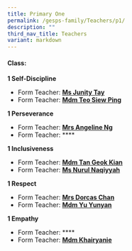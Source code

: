 ```yaml
---
title: Primary One
permalink: /gesps-family/Teachers/p1/
description: ""
third_nav_title: Teachers
variant: markdown
---
```

#### Class:

**1 Self-Discipline**

*   Form Teacher: **[Ms Junity Tay](mailto:junity_tay@schools.gov.sg)**
*   Form Teacher: **[Mdm Teo Siew Ping](mailto:teo_siew_ping_paulyne@schools.gov.sg)**

**1 Perseverance**

*   Form Teacher: **[Mrs Angeline Ng](mailto:angeline_ong_ling_ling@schools.gov.sg)**
*   Form Teacher: ****

**1 Inclusiveness**

*   Form Teacher: **[Mdm Tan Geok Kian](mailto:tan_geok_kian@schools.gov.sg)**
*   Form Teacher: **[Ms Nurul Naqiyyah](mailto:nurul_naqiyyah_mohd_kamal@schools.gov.sg)**

**1 Respect**  

*   Form Teacher: **[Mrs Dorcas Chan](mailto:koh_kah_fong_dorcas@schools.gov.sg)**
*   Form Teacher: **[Mdm Yu Yunyan](mailto:yu_yunyan@schools.gov.sg)**

**1 Empathy**

*   Form Teacher: ****
*   Form Teacher: **[Mdm Khairyanie](mailto:Khairyanie_Kamsani@schools.gov.sg)**
